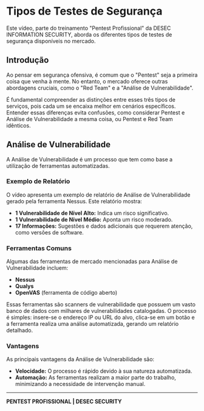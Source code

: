 # Tipos de Testes de Segurança

Este vídeo, parte do treinamento "Pentest Profissional" da DESEC INFORMATION SECURITY, aborda os diferentes tipos de testes de segurança disponíveis no mercado.

## Introdução

Ao pensar em segurança ofensiva, é comum que o "Pentest" seja a primeira coisa que venha à mente. No entanto, o mercado oferece outras abordagens cruciais, como o "Red Team" e a "Análise de Vulnerabilidade".

É fundamental compreender as distinções entre esses três tipos de serviços, pois cada um se encaixa melhor em cenários específicos. Entender essas diferenças evita confusões, como considerar Pentest e Análise de Vulnerabilidade a mesma coisa, ou Pentest e Red Team idênticos.

## Análise de Vulnerabilidade

A Análise de Vulnerabilidade é um processo que tem como base a utilização de ferramentas automatizadas.

### Exemplo de Relatório

O vídeo apresenta um exemplo de relatório de Análise de Vulnerabilidade gerado pela ferramenta Nessus. Este relatório mostra:
* **1 Vulnerabilidade de Nível Alto:** Indica um risco significativo.
* **1 Vulnerabilidade de Nível Médio:** Aponta um risco moderado.
* **17 Informações:** Sugestões e dados adicionais que requerem atenção, como versões de software.

### Ferramentas Comuns

Algumas das ferramentas de mercado mencionadas para Análise de Vulnerabilidade incluem:
* **Nessus**
* **Qualys**
* **OpenVAS** (ferramenta de código aberto)

Essas ferramentas são scanners de vulnerabilidade que possuem um vasto banco de dados com milhares de vulnerabilidades catalogadas. O processo é simples: insere-se o endereço IP ou URL do alvo, clica-se em um botão e a ferramenta realiza uma análise automatizada, gerando um relatório detalhado.

### Vantagens

As principais vantagens da Análise de Vulnerabilidade são:
* **Velocidade:** O processo é rápido devido à sua natureza automatizada.
* **Automação:** As ferramentas realizam a maior parte do trabalho, minimizando a necessidade de intervenção manual.

---
**PENTEST PROFISSIONAL | DESEC SECURITY**
